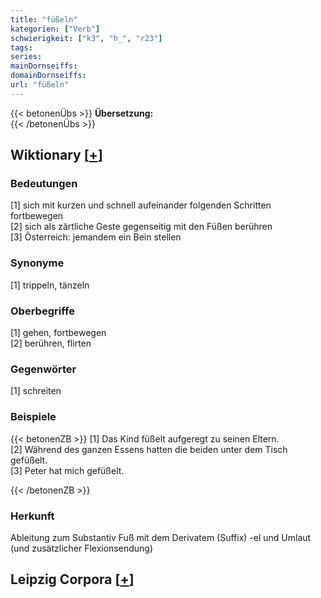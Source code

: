 ```yaml
---
title: "füßeln"
kategorien: ["Verb"]
schwierigkeit: ["k3", "h_", "r23"]
tags:
series:
mainDornseiffs:
domainDornseiffs:
url: "füßeln"
---
```


{{< betonenÜbs >}}
**Übersetzung:**  
{{< /betonenÜbs >}}

## Wiktionary [[+](https://de.wiktionary.org/wiki/füßeln)]

### Bedeutungen
[1] sich mit kurzen und schnell aufeinander folgenden Schritten fortbewegen  
[2] sich als zärtliche Geste gegenseitig mit den Füßen berühren  
[3] Österreich: jemandem ein Bein stellen  

### Synonyme
[1] trippeln, tänzeln  

### Oberbegriffe
[1] gehen, fortbewegen  
[2] berühren, flirten  

### Gegenwörter
[1] schreiten  

### Beispiele
{{< betonenZB >}}
[1] Das Kind füßelt aufgeregt zu seinen Eltern.  
[2] Während des ganzen Essens hatten die beiden unter dem Tisch gefüßelt.  
[3] Peter hat mich gefüßelt.  

{{< /betonenZB >}}
### Herkunft
Ableitung zum Substantiv Fuß mit dem Derivatem (Suffix) -el und Umlaut (und zusätzlicher Flexionsendung)  


## Leipzig Corpora [[+](https://corpora.uni-leipzig.de/en/res?word=füßeln&corpusId=deu_newscrawl-public_2018)]

